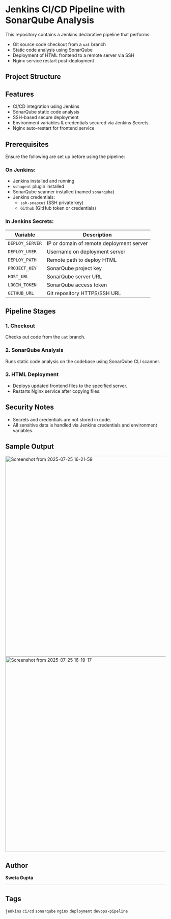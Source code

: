 # Jenkins CI/CD Pipeline with SonarQube Analysis

This repository contains a Jenkins declarative pipeline that performs:
- Git source code checkout from a `uat` branch
- Static code analysis using SonarQube
- Deployment of HTML frontend to a remote server via SSH
- Nginx service restart post-deployment

##  Project Structure

##  Features

-  CI/CD integration using Jenkins
-  SonarQube static code analysis
-  SSH-based secure deployment
-  Environment variables & credentials secured via Jenkins Secrets
-  Nginx auto-restart for frontend service

## Prerequisites

Ensure the following are set up before using the pipeline:

### On Jenkins:
- Jenkins installed and running
- `sshagent` plugin installed
- SonarQube scanner installed (named `sonarqube`)
- Jenkins credentials:
  - `ssh-snapcut` (SSH private key)
  - `Github` (GitHub token or credentials)

### In Jenkins Secrets:
| Variable             | Description                           |
|----------------------|---------------------------------------|
| `DEPLOY_SERVER`      | IP or domain of remote deployment server |
| `DEPLOY_USER`        | Username on deployment server         |
| `DEPLOY_PATH`        | Remote path to deploy HTML            |
| `PROJECT_KEY`        | SonarQube project key                 |
| `HOST_URL`           | SonarQube server URL                  |
| `LOGIN_TOKEN`        | SonarQube access token                |
| `GITHUB_URL`         | Git repository HTTPS/SSH URL          |

##  Pipeline Stages

### 1. Checkout
Checks out code from the `uat` branch.

### 2. SonarQube Analysis
Runs static code analysis on the codebase using SonarQube CLI scanner.

### 3. HTML Deployment
- Deploys updated frontend files to the specified server.
- Restarts Nginx service after copying files.

##  Security Notes

- Secrets and credentials are not stored in code.
- All sensitive data is handled via Jenkins credentials and environment variables.

## Sample Output
<img width="1362" height="628" alt="Screenshot from 2025-07-25 16-21-59" src="https://github.com/user-attachments/assets/6b190e51-5fdf-43c8-997a-121c37be80fb" />

<img width="1348" height="611" alt="Screenshot from 2025-07-25 16-19-17" src="https://github.com/user-attachments/assets/a1c2dd05-1f49-4215-8df6-b7e5fb17e117" />


## Author

**Sweta Gupta**

---

## Tags

`jenkins` `ci/cd` `sonarqube` `nginx` `deployment` `devops-pipeline`



